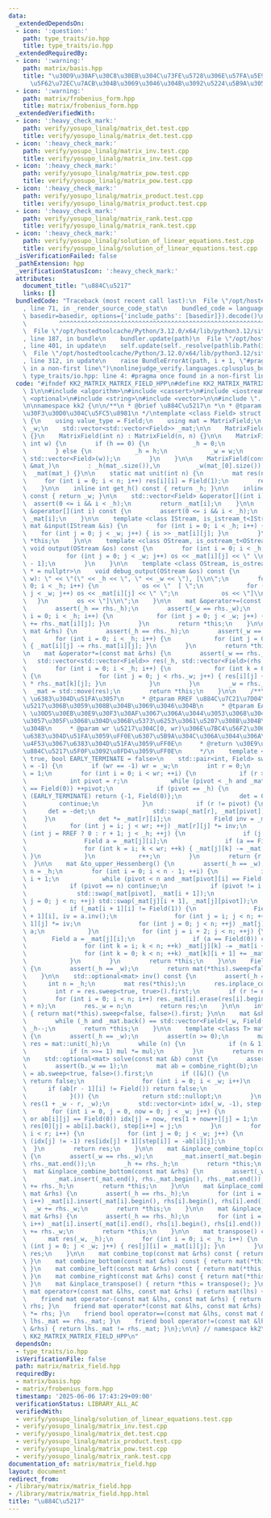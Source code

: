 ```yaml
---
data:
  _extendedDependsOn:
  - icon: ':question:'
    path: type_traits/io.hpp
    title: type_traits/io.hpp
  _extendedRequiredBy:
  - icon: ':warning:'
    path: matrix/basis.hpp
    title: "\u30D9\u30AF\u30C8\u30EB\u304C\u73FE\u5728\u306E\u57FA\u5E95\u3068\u7DDA\
      \u5F62\u72EC\u7ACB\u304B\u3069\u3046\u304B\u3092\u5224\u5B9A\u3059\u308B"
  - icon: ':warning:'
    path: matrix/frobenius_form.hpp
    title: matrix/frobenius_form.hpp
  _extendedVerifiedWith:
  - icon: ':heavy_check_mark:'
    path: verify/yosupo_linalg/matrix_det.test.cpp
    title: verify/yosupo_linalg/matrix_det.test.cpp
  - icon: ':heavy_check_mark:'
    path: verify/yosupo_linalg/matrix_inv.test.cpp
    title: verify/yosupo_linalg/matrix_inv.test.cpp
  - icon: ':heavy_check_mark:'
    path: verify/yosupo_linalg/matrix_pow.test.cpp
    title: verify/yosupo_linalg/matrix_pow.test.cpp
  - icon: ':heavy_check_mark:'
    path: verify/yosupo_linalg/matrix_product.test.cpp
    title: verify/yosupo_linalg/matrix_product.test.cpp
  - icon: ':heavy_check_mark:'
    path: verify/yosupo_linalg/matrix_rank.test.cpp
    title: verify/yosupo_linalg/matrix_rank.test.cpp
  - icon: ':heavy_check_mark:'
    path: verify/yosupo_linalg/solution_of_linear_equations.test.cpp
    title: verify/yosupo_linalg/solution_of_linear_equations.test.cpp
  _isVerificationFailed: false
  _pathExtension: hpp
  _verificationStatusIcon: ':heavy_check_mark:'
  attributes:
    document_title: "\u884C\u5217"
    links: []
  bundledCode: "Traceback (most recent call last):\n  File \"/opt/hostedtoolcache/Python/3.12.0/x64/lib/python3.12/site-packages/onlinejudge_verify/documentation/build.py\"\
    , line 71, in _render_source_code_stat\n    bundled_code = language.bundle(stat.path,\
    \ basedir=basedir, options={'include_paths': [basedir]}).decode()\n          \
    \         ^^^^^^^^^^^^^^^^^^^^^^^^^^^^^^^^^^^^^^^^^^^^^^^^^^^^^^^^^^^^^^^^^^^^^^^^^^^^^^^^^\n\
    \  File \"/opt/hostedtoolcache/Python/3.12.0/x64/lib/python3.12/site-packages/onlinejudge_verify/languages/cplusplus.py\"\
    , line 187, in bundle\n    bundler.update(path)\n  File \"/opt/hostedtoolcache/Python/3.12.0/x64/lib/python3.12/site-packages/onlinejudge_verify/languages/cplusplus_bundle.py\"\
    , line 401, in update\n    self.update(self._resolve(pathlib.Path(included), included_from=path))\n\
    \  File \"/opt/hostedtoolcache/Python/3.12.0/x64/lib/python3.12/site-packages/onlinejudge_verify/languages/cplusplus_bundle.py\"\
    , line 312, in update\n    raise BundleErrorAt(path, i + 1, \"#pragma once found\
    \ in a non-first line\")\nonlinejudge_verify.languages.cplusplus_bundle.BundleErrorAt:\
    \ type_traits/io.hpp: line 4: #pragma once found in a non-first line\n"
  code: "#ifndef KK2_MATRIX_MATRIX_FIELD_HPP\n#define KK2_MATRIX_MATRIX_FIELD_HPP\
    \ 1\n\n#include <algorithm>\n#include <cassert>\n#include <iostream>\n#include\
    \ <optional>\n#include <string>\n#include <vector>\n\n#include \"../type_traits/io.hpp\"\
    \n\nnamespace kk2 {\n\n/**\n * @brief \u884C\u5217\n *\n * @tparam Field inv\u30E1\
    \u30F3\u30D0\u304C\u5FC5\u8981\n */\ntemplate <class Field> struct MatrixField\
    \ {\n    using value_type = Field;\n    using mat = MatrixField;\n    int _h,\
    \ _w;\n    std::vector<std::vector<Field>> _mat;\n\n    MatrixField() : MatrixField(0)\
    \ {}\n    MatrixField(int n) : MatrixField(n, n) {}\n\n    MatrixField(int h,\
    \ int w) {\n        if (h == 0) {\n            _h = 0;\n            _w = w;\n\
    \        } else {\n            _h = h;\n            _w = w;\n            _mat.resize(h,\
    \ std::vector<Field>(w));\n        }\n    }\n\n    MatrixField(const std::vector<std::vector<Field>>\
    \ &mat_)\n        : _h(mat_.size()),\n          _w(mat_[0].size()),\n        \
    \  _mat(mat_) {}\n\n    static mat unit(int n) {\n        mat res(n, n);\n   \
    \     for (int i = 0; i < n; i++) res[i][i] = Field(1);\n        return res;\n\
    \    }\n\n    inline int get_h() const { return _h; }\n\n    inline int get_w()\
    \ const { return _w; }\n\n    std::vector<Field> &operator[](int i) {\n      \
    \  assert(0 <= i && i < _h);\n        return _mat[i];\n    }\n\n    const std::vector<Field>\
    \ &operator[](int i) const {\n        assert(0 <= i && i < _h);\n        return\
    \ _mat[i];\n    }\n\n    template <class IStream, is_istream_t<IStream> * = nullptr>\
    \ mat &input(IStream &is) {\n        for (int i = 0; i < _h; i++) {\n        \
    \    for (int j = 0; j < _w; j++) { is >> _mat[i][j]; }\n        }\n        return\
    \ *this;\n    }\n\n    template <class OStream, is_ostream_t<OStream> * = nullptr>\
    \ void output(OStream &os) const {\n        for (int i = 0; i < _h; i++) {\n \
    \           for (int j = 0; j < _w; j++) os << _mat[i][j] << \" \\n\"[j == _w\
    \ - 1];\n        }\n    }\n\n    template <class OStream, is_ostream_t<OStream>\
    \ * = nullptr>\n    void debug_output(OStream &os) const {\n        os << \"(h,\
    \ w): \" << \"(\" << _h << \", \" << _w << \"), [\\n\";\n        for (int i =\
    \ 0; i < _h; i++) {\n            os << \"  [ \";\n            for (int j = 0;\
    \ j < _w; j++) os << _mat[i][j] << \" \";\n            os << \"]\\n\";\n     \
    \   }\n        os << \"]\\n\";\n    }\n\n    mat &operator+=(const mat &rhs) {\n\
    \        assert(_h == rhs._h);\n        assert(_w == rhs._w);\n        for (int\
    \ i = 0; i < _h; i++) {\n            for (int j = 0; j < _w; j++) { _mat[i][j]\
    \ += rhs._mat[i][j]; }\n        }\n        return *this;\n    }\n\n    mat &operator-=(const\
    \ mat &rhs) {\n        assert(_h == rhs._h);\n        assert(_w == rhs._w);\n\
    \        for (int i = 0; i < _h; i++) {\n            for (int j = 0; j < _w; j++)\
    \ { _mat[i][j] -= rhs._mat[i][j]; }\n        }\n        return *this;\n    }\n\
    \n    mat &operator*=(const mat &rhs) {\n        assert(_w == rhs._h);\n     \
    \   std::vector<std::vector<Field>> res(_h, std::vector<Field>(rhs._w, Field()));\n\
    \        for (int i = 0; i < _h; i++) {\n            for (int k = 0; k < _w; k++)\
    \ {\n                for (int j = 0; j < rhs._w; j++) { res[i][j] += _mat[i][k]\
    \ * rhs._mat[k][j]; }\n            }\n        }\n        _w = rhs._w;\n      \
    \  _mat = std::move(res);\n        return *this;\n    }\n\n    /**\n     * @brief\
    \ \u6383\u304D\u51FA\u3057\n     * @tparam RREF \u884C\u7C21\u7D04\u5316\u884C\
    \u5217\u306B\u3059\u308B\u304B\u3069\u3046\u304B\n     * @tparam EARLY_TERMINATE\
    \ \u30D5\u30EB\u30E9\u30F3\u30AF\u3067\u306A\u3044\u3053\u3068\u304C\u78BA\u5B9A\
    \u3057\u305F\u3068\u304D\u306B\u5373\u6253\u3061\u5207\u308B\u304B\u3069\u3046\
    \u304B\n     * @param wr \u5217\u304C[0, wr)\u306E\u7BC4\u56F2\u3060\u3051\u3067\
    \u6383\u304D\u51FA\u3059\uFF0E\u6307\u5B9A\u304C\u306A\u3044\u306A\u3089\u5168\
    \u4F53\u3067\u6383\u304D\u51FA\u3059\uFF0E\n     * @return \u30E9\u30F3\u30AF\u3068\
    \u884C\u5217\u5F0F\u3092\u8FD4\u3059\uFF0E\n     */\n    template <bool RREF =\
    \ true, bool EARLY_TERMINATE = false>\n    std::pair<int, Field> sweep(int wr\
    \ = -1) {\n        if (wr == -1) wr = _w;\n        int r = 0;\n        Field det\
    \ = 1;\n        for (int i = 0; i < wr; ++i) {\n            if (r >= _h) break;\n\
    \            int pivot = r;\n            while (pivot < _h and _mat[pivot][i]\
    \ == Field(0)) ++pivot;\n            if (pivot == _h) {\n                if constexpr\
    \ (EARLY_TERMINATE) return {-1, Field(0)};\n                det = 0;\n       \
    \         continue;\n            }\n            if (r != pivot) {\n          \
    \      det = -det;\n                std::swap(_mat[r], _mat[pivot]);\n       \
    \     }\n            det *= _mat[r][i];\n            Field inv = _mat[r][i].inv();\n\
    \            for (int j = i; j < wr; ++j) _mat[r][j] *= inv;\n            for\
    \ (int j = RREF ? 0 : r + 1; j < _h; ++j) {\n                if (j == r) continue;\n\
    \                Field a = _mat[j][i];\n                if (a == Field(0)) continue;\n\
    \                for (int k = i; k < wr; ++k) { _mat[j][k] -= _mat[r][k] * a;\
    \ }\n            }\n            r++;\n        }\n        return {r, det};\n  \
    \  }\n\n    mat &to_upper_Hessenberg() {\n        assert(_h == _w);\n        int\
    \ n = _h;\n        for (int i = 0; i < n - 1; ++i) {\n            int pivot =\
    \ i + 1;\n            while (pivot < n and _mat[pivot][i] == Field(0)) ++pivot;\n\
    \            if (pivot == n) continue;\n            if (pivot != i + 1) {\n  \
    \              std::swap(_mat[pivot], _mat[i + 1]);\n                for (int\
    \ j = 0; j < n; ++j) std::swap(_mat[j][i + 1], _mat[j][pivot]);\n            }\n\
    \            if (_mat[i + 1][i] != Field(1)) {\n                Field a = _mat[i\
    \ + 1][i], iv = a.inv();\n                for (int j = i; j < n; ++j) _mat[i +\
    \ 1][j] *= iv;\n                for (int j = 0; j < n; ++j) _mat[j][i + 1] *=\
    \ a;\n            }\n            for (int j = i + 2; j < n; ++j) {\n         \
    \       Field a = _mat[j][i];\n                if (a == Field(0)) continue;\n\
    \                for (int k = i; k < n; ++k) _mat[j][k] -= _mat[i + 1][k] * a;\n\
    \                for (int k = 0; k < n; ++k) _mat[k][i + 1] += _mat[k][j] * a;\n\
    \            }\n        }\n        return *this;\n    }\n\n    Field det() const\
    \ {\n        assert(_h == _w);\n        return mat(*this).sweep<false, true>().second;\n\
    \    }\n\n    std::optional<mat> inv() const {\n        assert(_h == _w);\n  \
    \      int n = _h;\n        mat res(*this);\n        res.inplace_combine_right(mat::unit(n));\n\
    \        int r = res.sweep<true, true>().first;\n        if (r != n) return std::nullopt;\n\
    \        for (int i = 0; i < n; i++) res._mat[i].erase(res[i].begin(), res[i].begin()\
    \ + n);\n        res._w = n;\n        return res;\n    }\n\n    int rank() const\
    \ { return mat(*this).sweep<false, false>().first; }\n\n    mat &shrink() {\n\
    \        while (_h and _mat.back() == std::vector<Field>(_w, Field())) _mat.pop_back(),\
    \ _h--;\n        return *this;\n    }\n\n    template <class T> mat pow(T n) const\
    \ {\n        assert(_h == _w);\n        assert(n >= 0);\n        mat mul(_mat),\
    \ res = mat::unit(_h);\n        while (n) {\n            if (n & 1) res *= mul;\n\
    \            if (n >>= 1) mul *= mul;\n        }\n        return res;\n    }\n\
    \n    std::optional<mat> solve(const mat &b) const {\n        assert(_h == b._h);\n\
    \        assert(b._w == 1);\n        mat ab = combine_right(b);\n        int r\
    \ = ab.sweep<true, false>().first;\n        if ([&]() {\n                if (!r)\
    \ return false;\n                for (int i = 0; i < _w; i++)\n              \
    \      if (ab[r - 1][i] != Field()) return false;\n                return true;\n\
    \            }()) {\n            return std::nullopt;\n        }\n        mat\
    \ res(1 + _w - r, _w);\n        std::vector<int> idx(_w, -1), step(r, -1);\n \
    \       for (int i = 0, j = 0, now = 0; j < _w; j++) {\n            if (i == r\
    \ or ab[i][j] == Field(0)) idx[j] = now, res[1 + now++][j] = 1;\n            else\
    \ res[0][j] = ab[i].back(), step[i++] = j;\n        }\n        for (int i = 0;\
    \ i < r; i++) {\n            for (int j = 0; j < _w; j++) {\n                if\
    \ (idx[j] != -1) res[idx[j] + 1][step[i]] = -ab[i][j];\n            }\n      \
    \  }\n        return res;\n    }\n\n    mat &inplace_combine_top(const mat &rhs)\
    \ {\n        assert(_w == rhs._w);\n        _mat.insert(_mat.begin(), rhs._mat.begin(),\
    \ rhs._mat.end());\n        _h += rhs._h;\n        return *this;\n    }\n\n  \
    \  mat &inplace_combine_bottom(const mat &rhs) {\n        assert(_w == rhs._w);\n\
    \        _mat.insert(_mat.end(), rhs._mat.begin(), rhs._mat.end());\n        _h\
    \ += rhs._h;\n        return *this;\n    }\n\n    mat &inplace_combine_left(const\
    \ mat &rhs) {\n        assert(_h == rhs._h);\n        for (int i = 0; i < _h;\
    \ i++) _mat[i].insert(_mat[i].begin(), rhs[i].begin(), rhs[i].end());\n      \
    \  _w += rhs._w;\n        return *this;\n    }\n\n    mat &inplace_combine_right(const\
    \ mat &rhs) {\n        assert(_h == rhs._h);\n        for (int i = 0; i < _h;\
    \ i++) _mat[i].insert(_mat[i].end(), rhs[i].begin(), rhs[i].end());\n        _w\
    \ += rhs._w;\n        return *this;\n    }\n\n    mat transpose() const {\n  \
    \      mat res(_w, _h);\n        for (int i = 0; i < _h; i++) {\n            for\
    \ (int j = 0; j < _w; j++) { res[j][i] = _mat[i][j]; }\n        }\n        return\
    \ res;\n    }\n\n    mat combine_top(const mat &rhs) const { return mat(*this).inplace_combine_top(rhs);\
    \ }\n    mat combine_bottom(const mat &rhs) const { return mat(*this).inplace_combine_bottom(rhs);\
    \ }\n    mat combine_left(const mat &rhs) const { return mat(*this).inplace_combine_left(rhs);\
    \ }\n    mat combine_right(const mat &rhs) const { return mat(*this).inplace_combine_right(rhs);\
    \ }\n    mat &inplace_transpose() { return *this = transpose(); }\n    friend\
    \ mat operator+(const mat &lhs, const mat &rhs) { return mat(lhs) += rhs; }\n\
    \    friend mat operator-(const mat &lhs, const mat &rhs) { return mat(lhs) -=\
    \ rhs; }\n    friend mat operator*(const mat &lhs, const mat &rhs) { return mat(lhs)\
    \ *= rhs; }\n    friend bool operator==(const mat &lhs, const mat &rhs) { return\
    \ lhs._mat == rhs._mat; }\n    friend bool operator!=(const mat &lhs, const mat\
    \ &rhs) { return lhs._mat != rhs._mat; }\n};\n\n} // namespace kk2\n\n#endif //\
    \ KK2_MATRIX_MATRIX_FIELD_HPP\n"
  dependsOn:
  - type_traits/io.hpp
  isVerificationFile: false
  path: matrix/matrix_field.hpp
  requiredBy:
  - matrix/basis.hpp
  - matrix/frobenius_form.hpp
  timestamp: '2025-06-06 17:43:29+09:00'
  verificationStatus: LIBRARY_ALL_AC
  verifiedWith:
  - verify/yosupo_linalg/solution_of_linear_equations.test.cpp
  - verify/yosupo_linalg/matrix_inv.test.cpp
  - verify/yosupo_linalg/matrix_det.test.cpp
  - verify/yosupo_linalg/matrix_product.test.cpp
  - verify/yosupo_linalg/matrix_pow.test.cpp
  - verify/yosupo_linalg/matrix_rank.test.cpp
documentation_of: matrix/matrix_field.hpp
layout: document
redirect_from:
- /library/matrix/matrix_field.hpp
- /library/matrix/matrix_field.hpp.html
title: "\u884C\u5217"
---
```


